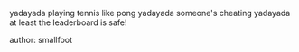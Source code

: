 yadayada playing tennis like pong yadayada someone's cheating yadayada at least the leaderboard is safe!

author: smallfoot
